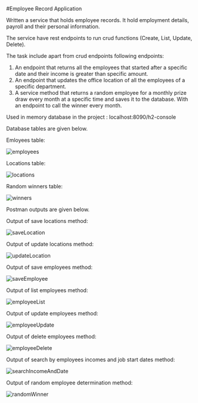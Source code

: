#Employee Record Application

Written a service that holds employee records. It hold employment details, payroll and their personal information.

The service have rest endpoints to run crud functions (Create, List, Update, Delete).

The task include apart from crud endpoints following endpoints:
1.	An endpoint that returns all the employees that started after a specific date and their income is greater than specific amount.
2.	An endpoint that updates the office location of all the employees of a specific department.
3.	A service method that returns a random employee for a monthly prize draw every month at a specific time and saves it to the database. With an endpoint to call the winner every month.

Used in memory database in the project :  localhost:8090/h2-console

Database tables are given below.

Emloyees table:

![employees](https://user-images.githubusercontent.com/82678940/186190975-e7621346-dbe8-41ec-bbd6-e6e54e05bbd6.png)

Locations table:

![locations](https://user-images.githubusercontent.com/82678940/186191213-6e4a455c-bdc7-4703-be65-c0b2e9584344.png)

Random winners table:

![winners](https://user-images.githubusercontent.com/82678940/186191278-9d1d0c6e-a03e-4dc8-a7d8-0c01498f50fd.png)

Postman outputs are given below.

Output of save locations method:

![saveLocation](https://user-images.githubusercontent.com/82678940/186191897-bd64f139-5cdf-4c21-aee6-da38f57d631d.png)

Output of update locations method:

![updateLocation](https://user-images.githubusercontent.com/82678940/186192855-4b0e4606-bdf4-4527-92c6-be41cd11e7b2.png)

Output of save employees method:

![saveEmployee](https://user-images.githubusercontent.com/82678940/186192060-ea040552-407b-476e-be69-f423d6572ee2.png)

Output of list employees method:

![employeeList](https://user-images.githubusercontent.com/82678940/186192236-c93e6572-bb56-46f7-a074-1c6bf8d22865.png)

Output of update employees method:

![employeeUpdate](https://user-images.githubusercontent.com/82678940/186192602-5de7e157-fcd1-4503-9874-1862b9bb50df.png)

Output of delete employees method:

![employeeDelete](https://user-images.githubusercontent.com/82678940/186193067-ef04a3db-604d-40b0-a666-8ef5e702ede1.png)

Output of search by employees incomes and job start dates method:

![searchIncomeAndDate](https://user-images.githubusercontent.com/82678940/186193425-885ccb78-cc8a-4f59-83d2-79aa9c91e9e0.png)

Output of random employee determination method:

![randomWinner](https://user-images.githubusercontent.com/82678940/186193659-2b45589d-4d7e-43bd-9392-0832d8dcb6e3.png)







